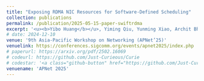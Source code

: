 ```yaml
---
title: "Exposing RDMA NIC Resources for Software-Defined Scheduling"
collection: publications
permalink: /publication/2025-05-15-paper-swiftrdma
excerpt: '<u><b>Yibo Huang</b></u>, Yiming Qiu, Yunming Xiao, Archit Bhatnagar, Sylvia Ratnasamy, Ang Chen'
# date: 2024-12-10
venue: '9th Asia-Pacific Workshop on Networking (APNet’25)'
venuelink: https://conferences.sigcomm.org/events/apnet2025/index.php
# paperurl: https://arxiv.org/pdf/2502.16069
# codeurl: https://github.com/Just-Curieous/Curie
# codestar: '<a class="github-button" href="https://github.com/Just-Curieous/Curie" data-color-scheme="no-preference: light; light: light; dark: dark;" data-icon="octicon-star" data-show-count="true" aria-label="Star Just-Curieous/Curie on GitHub">Star</a>'
venuename: 'APNet 2025'
---
```

